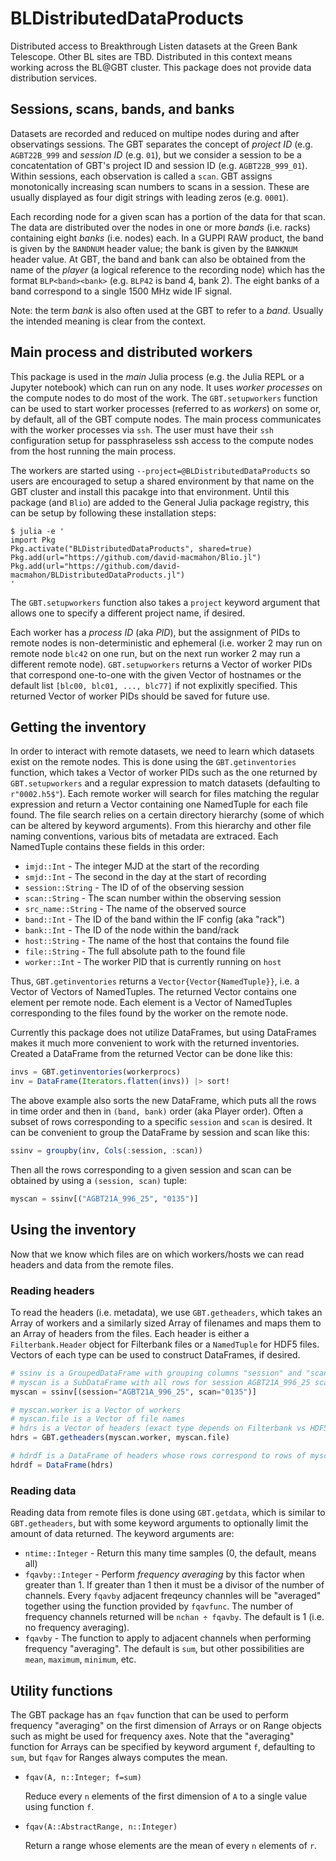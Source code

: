 # BLDistributedDataProducts

Distributed access to Breakthrough Listen datasets at the Green Bank Telescope.
Other BL sites are TBD.  Distributed in this context means working across the
BL@GBT cluster.  This package does not provide data distribution services.

## Sessions, scans, bands, and banks

Datasets are recorded and reduced on multipe nodes during and after observatings
sessions.  The GBT separates the concept of *project ID* (e.g. `AGBT22B_999` and
*session ID* (e.g. `01`), but we consider a session to be a concatentation of
GBT's project ID and session ID (e.g. `AGBT22B_999_01`).  Within sessions, each
observation is called a `scan`.  GBT assigns monotonically increasing scan
numbers to scans in a session.  These are usually displayed as four digit
strings with leading zeros (e.g. `0001`).

Each recording node for a given scan has a portion of the
data for that scan.  The data are distributed over the nodes in one or more
*bands* (i.e.  racks) containing eight *banks* (i.e. nodes) each.  In a GUPPI
RAW product, the band is given by the `BANDNUM` header value; the bank is given
by the `BANKNUM` header value.  At GBT, the band and bank can also be obtained
from the name of the *player* (a logical reference to the recording node) which
has the format `BLP<band><bank>` (e.g. `BLP42` is band 4, bank 2).  The eight
banks of a band correspond to a single 1500 MHz wide IF signal.

Note: the term *bank* is also often used at the GBT to refer to a *band*.
Usually the intended meaning is clear from the context.

## Main process and distributed workers

This package is used in the *main* Julia process (e.g. the Julia REPL or a
Jupyter notebook) which can run on any node.  It uses *worker processes* on the
compute nodes to do most of the work.  The `GBT.setupworkers` function can be
used to start worker processes (referred to as *workers*) on some or, by
default, all of the GBT compute nodes.  The main process communicates with the
worker processes via `ssh`.  The user must have their `ssh` configuration setup
for passphraseless ssh access to the compute nodes from the host running the
main process.

The workers are started using `--project=@BLDistributedDataProducts` so users
are encouraged to setup a shared environment by that name on the GBT cluster and
install this pacakge into that environment.  Until this package (and `Blio`) are
added to the General Julia package registry, this can be setup by following
these installation steps:

```
$ julia -e '
import Pkg
Pkg.activate("BLDistributedDataProducts", shared=true)
Pkg.add(url="https://github.com/david-macmahon/Blio.jl")
Pkg.add(url="https://github.com/david-macmahon/BLDistributedDataProducts.jl")
'
```

The `GBT.setupworkers` function also takes a `project` keyword argument that
allows one to specify a different project name, if desired.

Each worker has a *process ID* (aka *PID*), but the assignment of PIDs to remote
nodes is non-deterministic and ephemeral (i.e. worker 2 may run on remote node
`blc42` on one run, but on the next run worker 2 may run a different remote
node).  `GBT.setupworkers` returns a Vector of worker PIDs that correspond
one-to-one with the given Vector of hostnames or the default list
`[blc00, blc01, ..., blc77]` if not explixitly specified.  This returned Vector
of worker PIDs should be saved for future use.

## Getting the inventory

In order to interact with remote datasets, we need to learn which datasets exist
on the remote nodes.  This is done using the `GBT.getinventories` function,
which takes a Vector of worker PIDs such as the one returned by
`GBT.setupworkers` and a regular expression to match datasets (defaulting to
`r"0002.h5$"`).  Each remote worker will search for files matching the regular
expression and return a Vector containing one NamedTuple for each file found.
The file search relies on a certain directory hierarchy (some of which can be
altered by keyword arguments).  From this hierarchy and other file naming
conventions, various bits of metadata are extraced.  Each NamedTuple contains
these fields in this order:

- `imjd::Int` - The integer MJD at the start of the recording
- `smjd::Int` - The second in the day at the start of recording
- `session::String` - The ID of of the observing session
- `scan::String` - The scan number within the observing session
- `src_name::String` - The name of the observed source
- `band::Int` - The ID of the band within the IF config (aka "rack")
- `bank::Int` - The ID of the node within the band/rack
- `host::String` - The name of the host that contains the found file
- `file::String` - The full absolute path to the found file
- `worker::Int` - The worker PID that is currently running on `host`

Thus, `GBT.getinventories` returns a `Vector{Vector{NamedTuple}}`, i.e. a Vector
of Vectors of NamedTuples.  The returned Vector contains one element per remote
node.  Each element is a Vector of NamedTuples corresponding to the files found
by the worker on the remote node.

Currently this package does not utilize DataFrames, but using DataFrames makes
it much more convenient to work with the returned inventories.  Created a
DataFrame from the returned Vector can be done like this:

```julia
invs = GBT.getinventories(workerprocs)
inv = DataFrame(Iterators.flatten(invs)) |> sort!
```

The above example also sorts the new DataFrame, which puts all the rows in time
order and then in `(band, bank)` order (aka Player order).  Often a subset of
rows corresponding to a specific `session` and `scan` is desired.  It can be
convenient to group the DataFrame by session and scan like this:

```julia
ssinv = groupby(inv, Cols(:session, :scan))
```

Then all the rows corresponding to a given session and scan can be obtained by
using a `(session, scan)` tuple:

```julia
myscan = ssinv[("AGBT21A_996_25", "0135")]
```

## Using the inventory

Now that we know which files are on which workers/hosts we can read headers and
data from the remote files.

### Reading headers

To read the headers (i.e. metadata), we use `GBT.getheaders`, which takes an
Array of workers and a similarly sized Array of filenames and maps them to an
Array of headers from the files.  Each header is either a `Filterbank.Header`
object for Filterbank files or a `NamedTuple` for HDF5 files.  Vectors of each
type can be used to construct DataFrames, if desired.

```julia
# ssinv is a GroupedDataFrame with grouping columns "session" and "scan" as created above
# myscan is a SubDataFrame with all rows for session AGBT21A_996_25 scan 0135
myscan = ssinv[(session="AGBT21A_996_25", scan="0135")]

# myscan.worker is a Vector of workers
# myscan.file is a Vector of file names
# hdrs is a Vector of headers (exact type depends on Filterbank vs HDF5)
hdrs = GBT.getheaders(myscan.worker, myscan.file)

# hdrdf is a DataFrame of headers whose rows correspond to rows of myscan
hdrdf = DataFrame(hdrs)
```

### Reading data

Reading data from remote files is done using `GBT.getdata`, which is similar to
`GBT.getheaders`, but with some keyword arguments to optionally limit the amount
of data returned.  The keyword arguments are:

- `ntime::Integer` - Return this many time samples (0, the default, means all)
- `fqavby::Integer` - Perform *frequency averaging* by this factor when greater
  than 1.  If greater than 1 then it must be a divisor of the number of
  channels.  Every `fqavby` adjacent freqeuncy channles will be "averaged"
  together using the function provided by `fqavfunc`.  The number of frequency
  channels returned will be `nchan ÷ fqavby`.  The default is 1 (i.e. no
  frequency averaging).
- `fqavby` - The function to apply to adjacent channels when performing
  frequency "averaging".  The default is `sum`, but other possibilities are
  `mean`, `maximum`, `minimum`, etc.

## Utility functions

The GBT package has an `fqav` function that can be used to perform frequency
"averaging" on the first dimension of Arrays or on Range objects such as might
be used for frequency axes.  Note that the "averaging" function for Arrays can
be specified by keyword argument `f`, defaulting to `sum`, but `fqav` for Ranges
always computes the mean.

* `fqav(A, n::Integer; f=sum)`

  Reduce every `n` elements of the first dimension of `A` to a single value
  using function `f`.

* `fqav(A::AbstractRange, n::Integer)`

  Return a range whose elements are the mean of every `n` elements of `r`.
